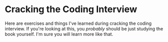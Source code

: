 # Cracking the Coding Interview
Here are exercises and things I've learned during cracking the coding interview. If you're looking at this, you _probably_ should be just studying the book yourself. I'm sure you will learn more like that.
